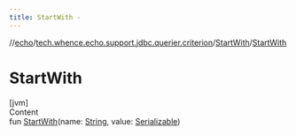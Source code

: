 ```yaml
---
title: StartWith -
---
```

//[echo](../../index.md)/[tech.whence.echo.support.jdbc.querier.criterion](../index.md)/[StartWith](index.md)/[StartWith](-start-with.md)



# StartWith  
[jvm]  
Content  
fun [StartWith](-start-with.md)(name: [String](https://kotlinlang.org/api/latest/jvm/stdlib/kotlin/-string/index.html), value: [Serializable](https://docs.oracle.com/javase/8/docs/api/java/io/Serializable.html))  



